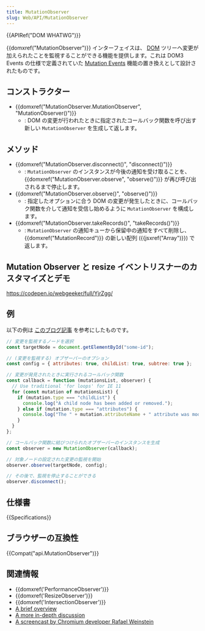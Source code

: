 ```yaml
---
title: MutationObserver
slug: Web/API/MutationObserver
---
```


{{APIRef("DOM WHATWG")}}

{{domxref("MutationObserver")}} インターフェイスは、 [DOM](/ja/docs/Web/API/Document_Object_Model) ツリーへ変更が加えられたことを監視することができる機能を提供します。これは DOM3 Events の仕様で定義されていた [Mutation Events](/ja/docs/Web/API/MutationEvent) 機能の置き換えとして設計されたものです。

## コンストラクター

- {{domxref("MutationObserver.MutationObserver", "MutationObserver()")}}
  - : DOM の変更が行われたときに指定されたコールバック関数を呼び出す新しい `MutationObserver` を生成して返します。

## メソッド

- {{domxref("MutationObserver.disconnect()", "disconnect()")}}
  - : `MutationObserver` のインスタンスが今後の通知を受け取ることを、 {{domxref("MutationObserver.observe", "observe()")}} が再び呼び出されるまで停止します。
- {{domxref("MutationObserver.observe()", "observe()")}}
  - : 指定したオプションに合う DOM の変更が発生したときに、コールバック関数を介して通知を受信し始めるように `MutationObserver` を構成します。
- {{domxref("MutationObserver.takeRecords()", "takeRecords()")}}
  - : `MutationObserver` の通知キューから保留中の通知をすべて削除し、 {{domxref("MutationRecord")}} の新しい配列 ({{jsxref("Array")}}) で返します。

## Mutation Observer と resize イベントリスナーのカスタマイズとデモ

<https://codepen.io/webgeeker/full/YjrZgg/>

## 例

以下の例は [このブログ記事](https://hacks.mozilla.org/2012/05/dom-mutationobserver-reacting-to-dom-changes-without-killing-browser-performance/) を参考にしたものです。

```js
// 変更を監視するノードを選択
const targetNode = document.getElementById("some-id");

// (変更を監視する) オブザーバーのオプション
const config = { attributes: true, childList: true, subtree: true };

// 変更が発見されたときに実行されるコールバック関数
const callback = function (mutationsList, observer) {
  // Use traditional 'for loops' for IE 11
  for (const mutation of mutationsList) {
    if (mutation.type === "childList") {
      console.log("A child node has been added or removed.");
    } else if (mutation.type === "attributes") {
      console.log("The " + mutation.attributeName + " attribute was modified.");
    }
  }
};

// コールバック関数に結びつけられたオブザーバーのインスタンスを生成
const observer = new MutationObserver(callback);

// 対象ノードの設定された変更の監視を開始
observer.observe(targetNode, config);

// その後で、監視を停止することができる
observer.disconnect();
```

## 仕様書

{{Specifications}}

## ブラウザーの互換性

{{Compat("api.MutationObserver")}}

## 関連情報

- {{domxref('PerformanceObserver')}}
- {{domxref('ResizeObserver')}}
- {{domxref('IntersectionObserver')}}
- [A brief overview](https://updates.html5rocks.com/2012/02/Detect-DOM-changes-with-Mutation-Observers)
- [A more in-depth discussion](https://hacks.mozilla.org/2012/05/dom-mutationobserver-reacting-to-dom-changes-without-killing-browser-performance/)
- [A screencast by Chromium developer Rafael Weinstein](https://www.youtube.com/watch?v=eRZ4pO0gVWw)
